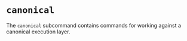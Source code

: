 # `canonical`
The `canonical` subcommand contains commands for working against a canonical execution layer. 